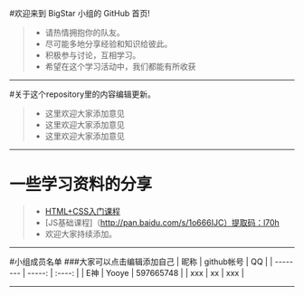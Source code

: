 #欢迎来到 BigStar 小组的 GitHub 首页!

> * 请热情拥抱你的队友。
> * 尽可能多地分享经验和知识给彼此。
> * 积极参与讨论，互相学习。
> * 希望在这个学习活动中，我们都能有所收获

------

#关于这个repository里的内容编辑更新。
> * 这里欢迎大家添加意见
> * 这里欢迎大家添加意见
> * 这里欢迎大家添加意见

------

# 一些学习资料的分享

> * [HTML+CSS入门课程](http://study.163.com/course/courseMain.htm?courseId=432008)
> * [JS基础课程]（http://pan.baidu.com/s/1o666IJC）提取码：l70h
> * 欢迎大家持续添加。

------

#小组成员名单
###大家可以点击编辑添加自己
| 昵称        |  github帐号  |  QQ  |
| --------   | -----:  | :----:  |
| E神        |    Yooye    | 597665748  |
| xxx        |    xx    |  xxx  |


------

